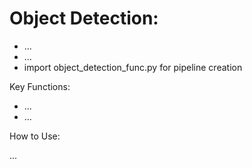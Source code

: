 # Object Detection:

- ...
- ...
- import object_detection_func.py for pipeline creation

Key Functions:
- ...
- ...

How to Use:

...
